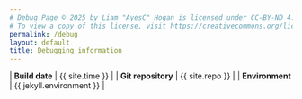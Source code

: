 ```yaml
---
# Debug Page © 2025 by Liam "AyesC" Hogan is licensed under CC-BY-ND 4.0 International.
# To view a copy of this license, visit https://creativecommons.org/licenses/by-nd/4.0/
permalink: /debug
layout: default
title: Debugging information
---
```


| **Build date**     | {{ site.time }}          |
| **Git repository** | {{ site.repo }}          |
| **Environment**    | {{ jekyll.environment }} |
